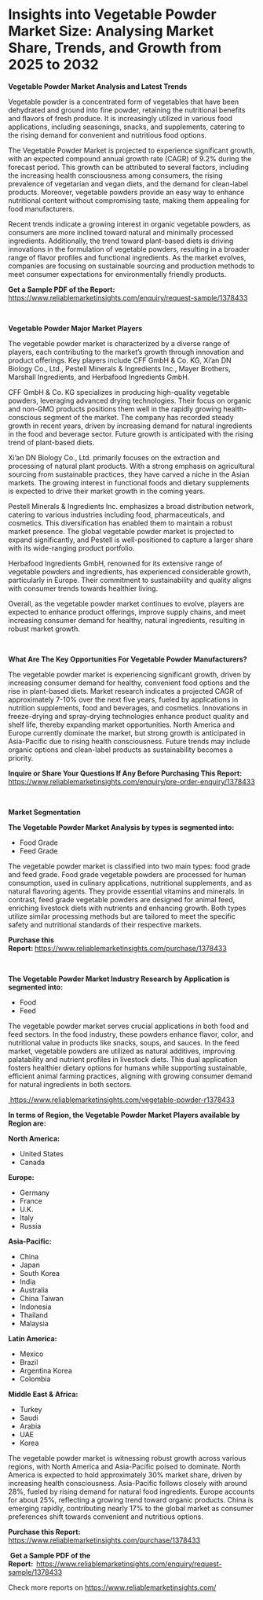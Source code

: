 <p><h1>Insights into Vegetable Powder Market Size: Analysing Market Share, Trends, and Growth from 2025 to 2032</h1></p><p><strong>Vegetable Powder Market Analysis and Latest Trends</strong></p>
<p><p>Vegetable powder is a concentrated form of vegetables that have been dehydrated and ground into fine powder, retaining the nutritional benefits and flavors of fresh produce. It is increasingly utilized in various food applications, including seasonings, snacks, and supplements, catering to the rising demand for convenient and nutritious food options. </p><p>The Vegetable Powder Market is projected to experience significant growth, with an expected compound annual growth rate (CAGR) of 9.2% during the forecast period. This growth can be attributed to several factors, including the increasing health consciousness among consumers, the rising prevalence of vegetarian and vegan diets, and the demand for clean-label products. Moreover, vegetable powders provide an easy way to enhance nutritional content without compromising taste, making them appealing for food manufacturers.</p><p>Recent trends indicate a growing interest in organic vegetable powders, as consumers are more inclined toward natural and minimally processed ingredients. Additionally, the trend toward plant-based diets is driving innovations in the formulation of vegetable powders, resulting in a broader range of flavor profiles and functional ingredients. As the market evolves, companies are focusing on sustainable sourcing and production methods to meet consumer expectations for environmentally friendly products.</p></p>
<p><strong>Get a Sample PDF of the Report:&nbsp;</strong> <a href="https://www.reliablemarketinsights.com/enquiry/request-sample/1378433?utm_campaign=2100&utm_medium=2&utm_source=Github&utm_content=ia&utm_term=14022025&utm_id=vegetable-powder">https://www.reliablemarketinsights.com/enquiry/request-sample/1378433</a></p>
<p>&nbsp;</p>
<p><strong>Vegetable Powder Major Market Players</strong></p>
<p><p>The vegetable powder market is characterized by a diverse range of players, each contributing to the market’s growth through innovation and product offerings. Key players include CFF GmbH & Co. KG, Xi’an DN Biology Co., Ltd., Pestell Minerals & Ingredients Inc., Mayer Brothers, Marshall Ingredients, and Herbafood Ingredients GmbH.</p><p>CFF GmbH & Co. KG specializes in producing high-quality vegetable powders, leveraging advanced drying technologies. Their focus on organic and non-GMO products positions them well in the rapidly growing health-conscious segment of the market. The company has recorded steady growth in recent years, driven by increasing demand for natural ingredients in the food and beverage sector. Future growth is anticipated with the rising trend of plant-based diets.</p><p>Xi’an DN Biology Co., Ltd. primarily focuses on the extraction and processing of natural plant products. With a strong emphasis on agricultural sourcing from sustainable practices, they have carved a niche in the Asian markets. The growing interest in functional foods and dietary supplements is expected to drive their market growth in the coming years.</p><p>Pestell Minerals & Ingredients Inc. emphasizes a broad distribution network, catering to various industries including food, pharmaceuticals, and cosmetics. This diversification has enabled them to maintain a robust market presence. The global vegetable powder market is projected to expand significantly, and Pestell is well-positioned to capture a larger share with its wide-ranging product portfolio.</p><p>Herbafood Ingredients GmbH, renowned for its extensive range of vegetable powders and ingredients, has experienced considerable growth, particularly in Europe. Their commitment to sustainability and quality aligns with consumer trends towards healthier living.</p><p>Overall, as the vegetable powder market continues to evolve, players are expected to enhance product offerings, improve supply chains, and meet increasing consumer demand for healthy, natural ingredients, resulting in robust market growth.</p></p>
<p>&nbsp;</p>
<p><strong>What Are The Key Opportunities For Vegetable Powder Manufacturers?</strong></p>
<p><p>The vegetable powder market is experiencing significant growth, driven by increasing consumer demand for healthy, convenient food options and the rise in plant-based diets. Market research indicates a projected CAGR of approximately 7-10% over the next five years, fueled by applications in nutrition supplements, food and beverages, and cosmetics. Innovations in freeze-drying and spray-drying technologies enhance product quality and shelf life, thereby expanding market opportunities. North America and Europe currently dominate the market, but strong growth is anticipated in Asia-Pacific due to rising health consciousness. Future trends may include organic options and clean-label products as sustainability becomes a priority.</p></p>
<p><strong>Inquire or Share Your Questions If Any Before Purchasing This Report:</strong> <a href="https://www.reliablemarketinsights.com/enquiry/pre-order-enquiry/1378433?utm_campaign=2100&utm_medium=2&utm_source=Github&utm_content=ia&utm_term=14022025&utm_id=vegetable-powder">https://www.reliablemarketinsights.com/enquiry/pre-order-enquiry/1378433</a></p>
<p>&nbsp;</p>
<p><strong>Market Segmentation</strong></p>
<p><strong>The Vegetable Powder Market Analysis by types is segmented into:</strong></p>
<p><ul><li>Food Grade</li><li>Feed Grade</li></ul></p>
<p><p>The vegetable powder market is classified into two main types: food grade and feed grade. Food grade vegetable powders are processed for human consumption, used in culinary applications, nutritional supplements, and as natural flavoring agents. They provide essential vitamins and minerals. In contrast, feed grade vegetable powders are designed for animal feed, enriching livestock diets with nutrients and enhancing growth. Both types utilize similar processing methods but are tailored to meet the specific safety and nutritional standards of their respective markets.</p></p>
<p><strong>Purchase this Report:&nbsp;</strong><a href="https://www.reliablemarketinsights.com/purchase/1378433?utm_campaign=2100&utm_medium=2&utm_source=Github&utm_content=ia&utm_term=14022025&utm_id=vegetable-powder">https://www.reliablemarketinsights.com/purchase/1378433</a></p>
<p>&nbsp;</p>
<p><strong>The Vegetable Powder Market Industry Research by Application is segmented into:</strong></p>
<p><ul><li>Food</li><li>Feed</li></ul></p>
<p><p>The vegetable powder market serves crucial applications in both food and feed sectors. In the food industry, these powders enhance flavor, color, and nutritional value in products like snacks, soups, and sauces. In the feed market, vegetable powders are utilized as natural additives, improving palatability and nutrient profiles in livestock diets. This dual application fosters healthier dietary options for humans while supporting sustainable, efficient animal farming practices, aligning with growing consumer demand for natural ingredients in both sectors.</p></p>
<p><a href="https://www.reliablemarketinsights.com/vegetable-powder-r1378433?utm_campaign=2100&utm_medium=2&utm_source=Github&utm_content=ia&utm_term=14022025&utm_id=vegetable-powder">&nbsp;https://www.reliablemarketinsights.com/vegetable-powder-r1378433</a></p>
<p><strong>In terms of Region, the Vegetable Powder Market Players available by Region are:</strong></p>
<p>
    <p> <strong> North America: </strong>
        <ul>
            <li>United States</li>
            <li>Canada</li>
        </ul>
        </p> 
    <p> <strong> Europe: </strong>
        <ul>
            <li>Germany</li>
            <li>France</li>
            <li>U.K.</li>
            <li>Italy</li>
            <li>Russia</li>
        </ul>
        </p> 
    <p> <strong> Asia-Pacific: </strong>
        <ul>
            <li>China</li>
            <li>Japan</li>
            <li>South Korea</li>
            <li>India</li>
            <li>Australia</li>
            <li>China Taiwan</li>
            <li>Indonesia</li>
            <li>Thailand</li>
            <li>Malaysia</li>
        </ul>
        </p> 
    <p> <strong> Latin America: </strong>
        <ul>
            <li>Mexico</li>
            <li>Brazil</li>
            <li>Argentina Korea</li>
            <li>Colombia</li>
        </ul>
        </p> 
    <p> <strong> Middle East & Africa: </strong>
        <ul>
            <li>Turkey</li>
            <li>Saudi</li>
            <li>Arabia</li>
            <li>UAE</li>
            <li>Korea</li>
        </ul>
    </p>
    </p>
<p><p>The vegetable powder market is witnessing robust growth across various regions, with North America and Asia-Pacific poised to dominate. North America is expected to hold approximately 30% market share, driven by increasing health consciousness. Asia-Pacific follows closely with around 28%, fueled by rising demand for natural food ingredients. Europe accounts for about 25%, reflecting a growing trend toward organic products. China is emerging rapidly, contributing nearly 17% to the global market as consumer preferences shift towards convenient and nutritious options.</p></p>
<p><strong>Purchase this Report: </strong><a href="https://www.reliablemarketinsights.com/purchase/1378433?utm_campaign=2100&utm_medium=2&utm_source=Github&utm_content=ia&utm_term=14022025&utm_id=vegetable-powder">https://www.reliablemarketinsights.com/purchase/1378433</a></p>
<p>&nbsp;<strong>Get a Sample PDF of the Report:&nbsp;&nbsp;</strong><a href="https://www.reliablemarketinsights.com/enquiry/request-sample/1378433?utm_campaign=2100&utm_medium=2&utm_source=Github&utm_content=ia&utm_term=14022025&utm_id=vegetable-powder">https://www.reliablemarketinsights.com/enquiry/request-sample/1378433</a></p>
<p><strong></strong></p>
<p>Check more reports on <a href="https://www.reliablemarketinsights.com/?utm_campaign=2100&utm_medium=2&utm_source=Github&utm_content=ia&utm_term=14022025&utm_id=vegetable-powder">https://www.reliablemarketinsights.com/</a></p>